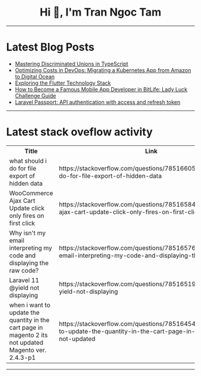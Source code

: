 <h1 align="center">Hi 👋, I'm Tran Ngoc Tam</h1>

---

# Latest Blog Posts 
<!-- BLOG-POST-LIST:START -->
- [Mastering Discriminated Unions in TypeScript](https://dev.to/antonmartyniuk/mastering-discriminated-unions-in-typescript-2e01)
- [Optimizing Costs in DevOps: Migrating a Kubernetes App from Amazon to Digital Ocean](https://dev.to/fively/optimizing-costs-in-devops-migrating-a-kubernetes-app-from-amazon-to-digital-ocean-3k90)
- [Exploring the Flutter Technology Stack](https://dev.to/n968941/exploring-the-flutter-technology-stack-5hfh)
- [How to Become a Famous Mobile App Developer in BitLife: Lady Luck Challenge Guide](https://dev.to/n968941/how-to-become-a-famous-mobile-app-developer-in-bitlife-lady-luck-challenge-guide-2ahp)
- [Laravel Passport: API authentication with access and refresh token](https://dev.to/mahmudulhsn/laravel-passport-api-authentication-with-access-and-refresh-token-16d0)
<!-- BLOG-POST-LIST:END -->

---

# Latest stack oveflow activity
<table>
  <tr><th>Title</th><th>Link</th></tr>
  <!-- STACKOVERFLOW:START --><tr><td>what should i do for file export of hidden data</td><td>https://stackoverflow.com/questions/78516605/what-should-i-do-for-file-export-of-hidden-data</td></tr><tr><td>WooCommerce Ajax Cart Update click only fires on first click</td><td>https://stackoverflow.com/questions/78516584/woocommerce-ajax-cart-update-click-only-fires-on-first-click</td></tr><tr><td>Why isn&#39;t my email interpreting my code and displaying the raw code?</td><td>https://stackoverflow.com/questions/78516576/why-isnt-my-email-interpreting-my-code-and-displaying-the-raw-code</td></tr><tr><td>Laravel 11 @yield not displaying</td><td>https://stackoverflow.com/questions/78516519/laravel-11-yield-not-displaying</td></tr><tr><td>when i want to update the quantity in the cart page in magento 2 its not updated Magento ver. 2.4.3-p1</td><td>https://stackoverflow.com/questions/78516454/when-i-want-to-update-the-quantity-in-the-cart-page-in-magento-2-its-not-updated</td></tr><!-- STACKOVERFLOW:END -->
</table>

---


